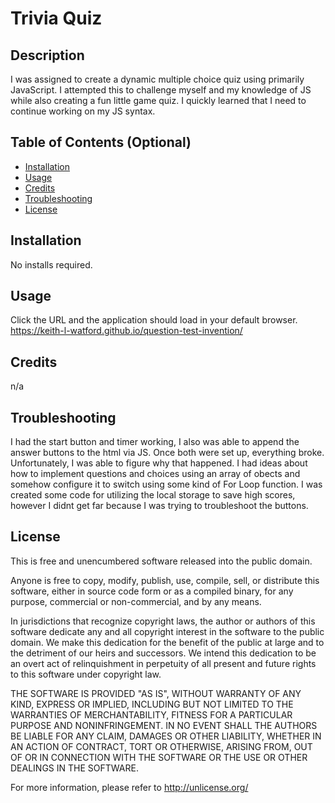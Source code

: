 # Trivia Quiz

## Description
I was assigned to create a dynamic multiple choice quiz using primarily JavaScript. I attempted this to challenge myself and my knowledge of JS while also creating a fun little game quiz. I quickly learned that I need to continue working on my JS syntax.

## Table of Contents (Optional)
- [Installation](#installation)
- [Usage](#usage)
- [Credits](#credits)
- [Troubleshooting](#Troubleshooting)
- [License](#license)

## Installation
No installs required.

## Usage
Click the URL and the application should load in your default browser.
 https://keith-l-watford.github.io/question-test-invention/

## Credits
n/a

## Troubleshooting
I had the start button and timer working, I also was able to append the answer buttons to the html via JS. Once both were set up, everything broke. Unfortunately, I was able to figure why that happened. I had ideas about how to implement questions and choices using an array of obects and somehow configure it to switch using some kind of For Loop function. I was created some code for utilizing the local storage to save high scores, however I didnt get far because I was trying to troubleshoot the buttons. 

## License
This is free and unencumbered software released into the public domain.

Anyone is free to copy, modify, publish, use, compile, sell, or distribute this software, either in source code form or as a compiled binary, for any purpose, commercial or non-commercial, and by any means.

In jurisdictions that recognize copyright laws, the author or authors of this software dedicate any and all copyright interest in the software to the public domain. We make this dedication for the benefit of the public at large and to the detriment of our heirs and successors. We intend this dedication to be an overt act of relinquishment in perpetuity of all present and future rights to this software under copyright law.

THE SOFTWARE IS PROVIDED "AS IS", WITHOUT WARRANTY OF ANY KIND, EXPRESS OR IMPLIED, INCLUDING BUT NOT LIMITED TO THE WARRANTIES OF MERCHANTABILITY, FITNESS FOR A PARTICULAR PURPOSE AND NONINFRINGEMENT. IN NO EVENT SHALL THE AUTHORS BE LIABLE FOR ANY CLAIM, DAMAGES OR OTHER LIABILITY, WHETHER IN AN ACTION OF CONTRACT, TORT OR OTHERWISE, ARISING FROM, OUT OF OR IN CONNECTION WITH THE SOFTWARE OR THE USE OR OTHER DEALINGS IN THE SOFTWARE.

For more information, please refer to http://unlicense.org/